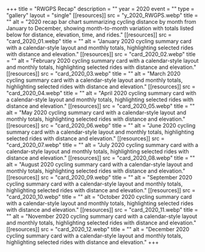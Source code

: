 +++
title = "RWGPS Recap"
description = ""
year = 2020
event = ""
type = "gallery"
layout = "single"
[[resources]]
src = "y_2020_RWGPS.webp"
title = ""
alt = "2020 recap bar chart summarizing cycling distance by month from January to December, showing month-to-month variation with totals listed below for distance, elevation, time, and rides."
[[resources]]
src = "card_2020_01.webp"
title = ""
alt = "January 2020 cycling summary card with a calendar-style layout and monthly totals, highlighting selected rides with distance and elevation."
[[resources]]
src = "card_2020_02.webp"
title = ""
alt = "February 2020 cycling summary card with a calendar-style layout and monthly totals, highlighting selected rides with distance and elevation."
[[resources]]
src = "card_2020_03.webp"
title = ""
alt = "March 2020 cycling summary card with a calendar-style layout and monthly totals, highlighting selected rides with distance and elevation."
[[resources]]
src = "card_2020_04.webp"
title = ""
alt = "April 2020 cycling summary card with a calendar-style layout and monthly totals, highlighting selected rides with distance and elevation."
[[resources]]
src = "card_2020_05.webp"
title = ""
alt = "May 2020 cycling summary card with a calendar-style layout and monthly totals, highlighting selected rides with distance and elevation."
[[resources]]
src = "card_2020_06.webp"
title = ""
alt = "June 2020 cycling summary card with a calendar-style layout and monthly totals, highlighting selected rides with distance and elevation."
[[resources]]
src = "card_2020_07.webp"
title = ""
alt = "July 2020 cycling summary card with a calendar-style layout and monthly totals, highlighting selected rides with distance and elevation."
[[resources]]
src = "card_2020_08.webp"
title = ""
alt = "August 2020 cycling summary card with a calendar-style layout and monthly totals, highlighting selected rides with distance and elevation."
[[resources]]
src = "card_2020_09.webp"
title = ""
alt = "September 2020 cycling summary card with a calendar-style layout and monthly totals, highlighting selected rides with distance and elevation."
[[resources]]
src = "card_2020_10.webp"
title = ""
alt = "October 2020 cycling summary card with a calendar-style layout and monthly totals, highlighting selected rides with distance and elevation."
[[resources]]
src = "card_2020_11.webp"
title = ""
alt = "November 2020 cycling summary card with a calendar-style layout and monthly totals, highlighting selected rides with distance and elevation."
[[resources]]
src = "card_2020_12.webp"
title = ""
alt = "December 2020 cycling summary card with a calendar-style layout and monthly totals, highlighting selected rides with distance and elevation."
+++